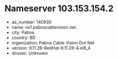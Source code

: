 # Nameserver 103.153.154.2

* as_number: 140930
* name: ns1.pabnacablevision.net.
* city: Pabna
* country: BD
* organization: Pabna Cable Vision Dot Net
* version: 9.11.26-RedHat-9.11.26-4.el8_4
* dnssec: Unknown
